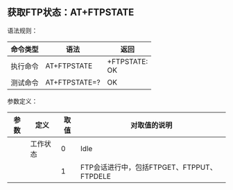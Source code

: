 ## 获取FTP状态：AT+FTPSTATE

语法规则：

| 命令类型 | 语法          | 返回                      |
| -------- | ------------- | ------------------------- |
| 执行命令 | AT+FTPSTATE   | +FTPSTATE: <state> <br>OK |
| 测试命令 | AT+FTPSTATE=? | OK                        |

 

参数定义：

| 参数    | 定义     | 取值 | 对取值的说明                               |
| ------- | -------- | ---- | ------------------------------------------ |
| <state> | 工作状态 | 0    | Idle                                       |
|         |          | 1    | FTP会话进行中，包括FTPGET、FTPPUT、FTPDELE |
